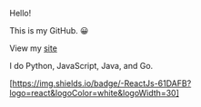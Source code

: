 Hello! 

This is my GitHub. 😀

View my [site](iansoohoo.me)

I do Python, JavaScript, Java, and Go. 

[https://img.shields.io/badge/-ReactJs-61DAFB?logo=react&logoColor=white&logoWidth=30]
